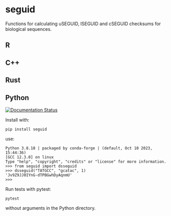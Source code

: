 # seguid

Functions for calculating uSEGUID, lSEGUID and cSEGUID checksums for biological sequences.


## R


## C++



## Rust



## Python

[![Documentation Status](https://readthedocs.org/projects/seguid/badge/?version=latest)](https://seguid.readthedocs.io/en/latest/?badge=latest)

Install with:

    pip install seguid


use:

    Python 3.8.18 | packaged by conda-forge | (default, Oct 10 2023, 15:44:36)
    [GCC 12.3.0] on linux
    Type "help", "copyright", "credits" or "license" for more information.
    >>> from seguid import dsseguid
    >>> dsseguid("TATGCC", "gcatac", 1)
    'Jv9Z9JJ0IYnG-dTPBGwhDyAqnmU'
    >>>



Run tests with pytest:

	pytest

without arguments in the Python directory.